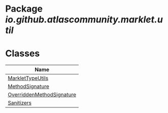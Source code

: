 Package _io.github.atlascommunity.marklet.util_
===============================================
Classes
=======
| Name                                                      |
| --------------------------------------------------------- |
| [MarkletTypeUtils](MarkletTypeUtils.md)                   |
| [MethodSignature](MethodSignature.md)                     |
| [OverriddenMethodSignature](OverriddenMethodSignature.md) |
| [Sanitizers](Sanitizers.md)                               |


